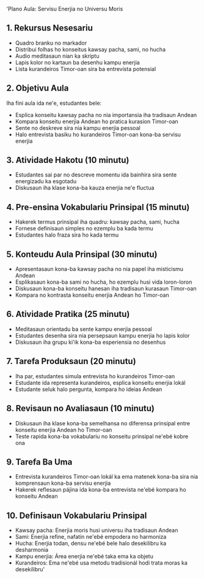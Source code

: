 'Plano Aula: Servisu Enerjia no Universu Moris

## 1. Rekursus Nesesariu

- Quadro branku no markador 
- Distribui folhas ho konseitus kawsay pacha, sami, no hucha
- Audio meditasaun nian ka skriptu
- Lapis kolor no kartaun ba desenhu kampu enerjia 
- Lista kurandeiros Timor-oan sira ba entrevista potensial 

## 2. Objetivu Aula

Iha fini aula ida ne'e, estudantes bele:
- Esplica konseitu kawsay pacha no nia importansia iha tradisaun Andean
- Kompara konseitu enerjia Andean ho pratica kurasion Timor-oan
- Sente no deskreve sira nia kampu enerjia pessoal
- Halo entrevista basiku ho kurandeiros Timor-oan kona-ba servisu enerjia

## 3. Atividade Hakotu (10 minutu)

- Estudantes sai par no descreve momentu ida bainhira sira sente energizadu ka esgotadu
- Diskusaun iha klase kona-ba kauza enerjia ne'e fluctua

## 4. Pre-ensina Vokabulariu Prinsipal (15 minutu)

- Hakerek termus prinsipal iha quadru: kawsay pacha, sami, hucha
- Fornese definisaun simples no ezemplu ba kada termu
- Estudantes halo fraza sira ho kada termu

## 5. Konteudu Aula Prinsipal (30 minutu)

- Apresentasaun kona-ba kawsay pacha no nia papel iha misticismu Andean
- Esplikasaun kona-ba sami no hucha, ho ezemplu husi vida loron-loron
- Diskusaun kona-ba konseitu hanesan iha tradisaun kurasaun Timor-oan
- Kompara no kontrasta konseitu enerjia Andean ho Timor-oan

## 6. Atividade Pratika (25 minutu)

- Meditasaun orientadu ba sente kampu enerjia pessoal
- Estudantes desenha sira nia persepsaun kampu enerjia ho lapis kolor
- Diskusaun iha grupu ki'ik kona-ba esperiensia no desenhus 

## 7. Tarefa Produksaun (20 minutu)

- Iha par, estudantes simula entrevista ho kurandeiros Timor-oan
- Estudante ida representa kurandeiros, esplica konseitu enerjia lokál
- Estudante seluk halo pergunta, kompara ho ideias Andean

## 8. Revisaun no Avaliasaun (10 minutu)

- Diskusaun iha klase kona-ba semelhansa no diferensa prinsipal entre konseitu enerjia Andean ho Timor-oan
- Teste rapida kona-ba vokabulariu no konseitu prinsipal ne'ebé kobre ona

## 9. Tarefa Ba Uma

- Entrevista kurandeiros Timor-oan lokál ka ema matenek kona-ba sira nia komprensaun kona-ba servisu enerjia
- Hakerek reflesaun pájina ida kona-ba entrevista ne'ebé kompara ho konseitu Andean

## 10. Definisaun Vokabulariu Prinsipal

- Kawsay pacha: Enerjia moris husi universu iha tradisaun Andean
- Sami: Enerjia refine, nafatin ne'ebé empodera no harmoniza
- Hucha: Enerjia todan, densu ne'ebé bele halo desekilibru ka desharmonia
- Kampu enerjia: Área enerjia ne'ebé taka ema ka objetu
- Kurandeiros: Ema ne'ebé usa metodu tradisionál hodi trata moras ka desekilibru'